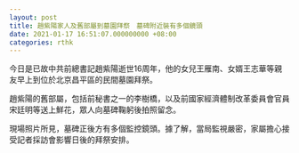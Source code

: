 ```yaml
---
layout: post
title: 趙紫陽家人及舊部屬到墓園拜祭　墓碑附近裝有多個鏡頭
date: 2021-01-17 16:51:07.000000000 +08:00
categories: rthk
---
```


今日是已故中共前總書記趙紫陽逝世16周年，他的女兒王雁南、女婿王志華等親友早上到位於北京昌平區的民間墓園拜祭。

趙紫陽的舊部屬，包括前秘書之一的李樹橋，以及前國家經濟體制改革委員會官員宋廷明等送上鮮花，眾人向墓碑鞠躬後拍照留念。

現場照片所見，墓碑正後方有多個監控鏡頭。據了解，當局監視嚴密，家屬擔心接受記者採訪會影響日後的拜祭安排。
